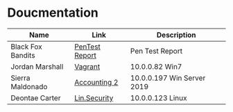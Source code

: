 # Doucmentation

| Name        |Link           |Description  |
| ------------- |-------------| -----|
| Black Fox Bandits | [PenTest Report](https://github.com/Black-Fox-Bandits/Doucmentation/blob/main/401d6-Team%232-Pentest%20Report.pdf) | Pen Test Report |
| Jordan Marshall | [Vagrant](https://github.com/Black-Fox-Bandits/Doucmentation/blob/main/10.0.0.82%20Win7.pdf) |  10.0.0.82 Win7 |
| Sierra Maldonado | [Accounting 2](https://github.com/Black-Fox-Bandits/Doucmentation/blob/main/10.0.0.197Win%20Server.pdf) | 10.0.0.197 Win Server 2019 |
| Deontae Carter | [Lin.Security](https://github.com/Black-Fox-Bandits/Doucmentation/blob/main/10.0.0.123Lin.pdf) | 10.0.0.123 Linux |
